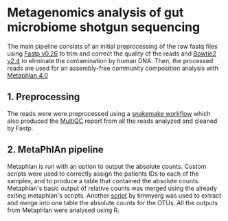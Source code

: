 # Metagenomics analysis of gut microbiome shotgun sequencing

The main pipeline consists of an initial preprocessing of the raw fastq files using [Fastp v0.26](https://github.com/OpenGene/fastp) to trim and correct the quality of the reads and [Bowtie2 v2.4](https://github.com/BenLangmead/bowtie2) to eliminate the contamination by human DNA. Then, the processed reads are used for an assembly-free community composition analysis with [Metaphlan 4.0](https://github.com/biobakery/MetaPhlAn) 

## 1. Preprocessing
  
  The reads were were preprocessed using a [snakemake workflow](https://github.com/pabloati/Metagenomics-pipeline/blob/main/Preprocessing.smk) which also produced the [MultiQC](https://github.com/ewels/MultiQC) report from all the reads analyzed and cleaned by Fastp. 

## 2. MetaPhlAn pipeline

  Metaphlan is run with an option to output the absolute counts. Custom scripts were used to correctly assign the patients IDs to each of the samples, and to produce a table that contained the absolute counts. Metaphlan's basic output of relative counts was merged using the already exiting metaphlan's scripts. Another [script](secondary_scripts/merge_metaphlan_absolute.py) by timmyerg was used to extract and merge into one table the absolute counts for the OTUs. All the outputs from Metaphlan were analysed using R.
